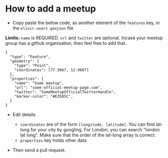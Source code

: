 # How to add a meetup

* Copy paste the below code, as another element of the `features` key, in the `elixir-users.geojson` file

**Limits:** `name` is REQUIRED. `url` and `twitter` are optional. Incase your meetup group has a github organisation, then feel free to add that.

```
{
  "type": "Feature",
  "geometry": {
    "type": "Point",
    "coordinates": [77.5667, 12.9667]
  },
  "properties": {
    "name": "Some meetup",
    "url": "some-official-meetup-page.com",
    "twitter": "SomeMeetupOfficialTwitterHandle",
    "marker-color": "#E35D5C",
  }
}
```

* Edit details

  * `coordinates` are of the form `[longitude, latitude]`. You can find lat-long for your city by googling. For London, you can search "london lat long". Make sure that the order of the lat-long array is correct.
  * `properties` key holds other data

* Then send a pull request.
